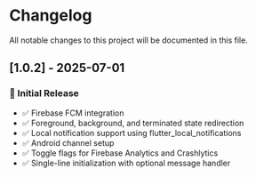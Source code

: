 # Changelog

All notable changes to this project will be documented in this file.

## [1.0.2] - 2025-07-01

### 🎉 Initial Release

- ✅ Firebase FCM integration
- ✅ Foreground, background, and terminated state redirection
- ✅ Local notification support using flutter_local_notifications
- ✅ Android channel setup
- ✅ Toggle flags for Firebase Analytics and Crashlytics
- ✅ Single-line initialization with optional message handler
